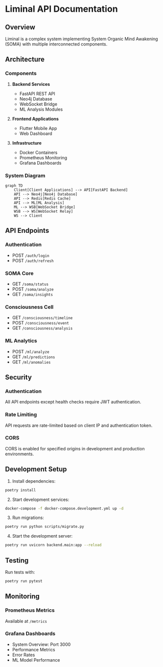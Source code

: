 # Liminal API Documentation

## Overview

Liminal is a complex system implementing System Organic Mind Awakening (SOMA) with multiple interconnected components.

## Architecture

### Components

1. **Backend Services**
   - FastAPI REST API
   - Neo4j Database
   - WebSocket Bridge
   - ML Analysis Modules

2. **Frontend Applications**
   - Flutter Mobile App
   - Web Dashboard

3. **Infrastructure**
   - Docker Containers
   - Prometheus Monitoring
   - Grafana Dashboards

### System Diagram

```mermaid
graph TD
    Client[Client Applications] --> API[FastAPI Backend]
    API --> Neo4j[Neo4j Database]
    API --> Redis[Redis Cache]
    API --> ML[ML Analysis]
    ML --> WSB[WebSocket Bridge]
    WSB --> WS[WebSocket Relay]
    WS --> Client
```

## API Endpoints

### Authentication
- POST `/auth/login`
- POST `/auth/refresh`

### SOMA Core
- GET `/soma/status`
- POST `/soma/analyze`
- GET `/soma/insights`

### Consciousness Cell
- GET `/consciousness/timeline`
- POST `/consciousness/event`
- GET `/consciousness/analysis`

### ML Analytics
- POST `/ml/analyze`
- GET `/ml/predictions`
- GET `/ml/anomalies`

## Security

### Authentication
All API endpoints except health checks require JWT authentication.

### Rate Limiting
API requests are rate-limited based on client IP and authentication token.

### CORS
CORS is enabled for specified origins in development and production environments.

## Development Setup

1. Install dependencies:
```bash
poetry install
```

2. Start development services:
```bash
docker-compose -f docker-compose.development.yml up -d
```

3. Run migrations:
```bash
poetry run python scripts/migrate.py
```

4. Start the development server:
```bash
poetry run uvicorn backend.main:app --reload
```

## Testing

Run tests with:
```bash
poetry run pytest
```

## Monitoring

### Prometheus Metrics
Available at `/metrics`

### Grafana Dashboards
- System Overview: Port 3000
- Performance Metrics
- Error Rates
- ML Model Performance
